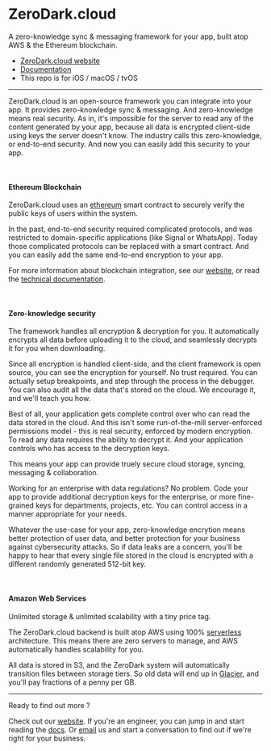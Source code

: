 # ZeroDark.cloud

A zero-knowledge sync & messaging framework for your app, built atop AWS & the Ethereum blockchain.

- [ZeroDark.cloud website](https://www.zerodark.cloud)
- [Documentation](https://zerodarkcloud.readthedocs.io/en/latest/)
- This repo is for iOS / macOS / tvOS

---

ZeroDark.cloud is an open-source framework you can integrate into your app. It provides zero-knowledge sync & messaging. And zero-knowledge means real security.  As in, it's impossible for the server to read any of the content generated by your app, because all data is encrypted client-side using keys the server doesn't know. The industry calls this zero-knowledge, or end-to-end security. And now you can easily add this security to your app.

&nbsp;

#### Ethereum Blockchain

ZeroDark.cloud uses an [ethereum](https://www.ethereum.org/) smart contract to securely verify the public keys of users within the system.

In the past, end-to-end security required complicated protocols, and was restricted to domain-specific applications (like Signal or WhatsApp). Today those complicated protocols can be replaced with a smart contract. And you can easily add the same end-to-end encryption to your app.

For more information about blockchain integration, see our [website](https://www.zerodark.cloud/blockchain.html), or read the [technical documentation](https://zerodarkcloud.readthedocs.io/en/latest/overview/ethereum/).

&nbsp;

#### Zero-knowledge security

The framework handles all encryption & decryption for you. It automatically encrypts all data before uploading it to the cloud, and seamlessly decrypts it for you when downloading.

Since all encryption is handled client-side, and the client framework is open source, you can see the encryption for yourself. No trust required. You can actually setup breakpoints, and step through the process in the debugger. You can also audit all the data that's stored on the cloud. We encourage it, and we'll teach you how.

Best of all, your application gets complete control over who can read the data stored in the cloud. And this isn't some run-of-the-mill server-enforced permissions model - this is real security, enforced by modern encryption. To read any data requires the ability to decrypt it. And your application controls who has access to the decryption keys.

This means your app can provide truely secure cloud storage, syncing, messaging & collaboration.

Working for an enterprise with data regulations? No problem. Code your app to provide additional decryption keys for the enterprise, or more fine-grained keys for departments, projects, etc. You can control access in a manner appropriate for your needs.

Whatever the use-case for your app, zero-knowledge encrytion means better protection of user data, and better protection for your business against cybersecurity attacks. So if data leaks are a concern, you'll be happy to hear that every single file stored in the cloud is encrypted with a different randomly generated 512-bit key.

&nbsp;

#### Amazon Web Services

Unlimited storage & unlimited scalability with a tiny price tag.

The ZeroDark.cloud backend is built atop AWS using 100% [serverless](https://aws.amazon.com/serverless/) architecture. This means there are zero servers to manage, and AWS automatically handles scalability for you.

All data is stored in S3, and the ZeroDark system will automatically transition files between storage tiers. So old data will end up in [Glacier](https://aws.amazon.com/s3/pricing/), and you'll pay fractions of a penny per GB.



---

Ready to find out more ?

Check out our [website](https://www.zerodark.cloud/). If you're an engineer, you can jump in and start reading the [docs](https://zerodarkcloud.readthedocs.io/en/latest/). Or [email](mailto:business@4th-a.com) us and start a conversation to find out if we're right for your business.